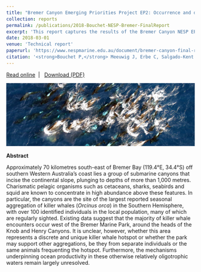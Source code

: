 ```yaml
---
title: "Bremer Canyon Emerging Priorities Project EP2: Occurrence and distribution of marine wildlife in the Bremer Bay region - Final Project Report"
collection: reports
permalink: /publications/2018-Bouchet-NESP-Bremer-FinalReport
excerpt: 'This report captures the results of the Bremer Canyon NESP EP2 Project (Occurrence and distribution of marine wildlife in the Bremer Bay region), which was designed to establish baseline scientific knowledge of the Bremer region using a multidisciplinary approach that combined multiple sampling platforms, including aerial surveys, pelagic baited video systems, ocean gliders, and acoustic arrays.'
date: 2018-03-01  
venue: 'Technical report'
paperurl: 'https://www.nespmarine.edu.au/document/bremer-canyon-final-report'
citation: '<strong>Bouchet P,</strong> Meeuwig J, Erbe C, Salgado-Kent C, Wellard R, Pattiaratchi C. 2018. Bremer Canyon Emerging Priorities Project EP2: Occurrence and distribution of marine wildlife in the Bremer Bay region - Final Project Report. National Environmental Science Programme (NESP), Marine Biodiversity Hub, 32 p.'
---
```

<i class="fa fa-link" aria-hidden="true"></i> <a href="https://www.nespmarine.edu.au/document/bremer-canyon-final-report"> Read online</a> &nbsp;<span>&#124;</span> &nbsp;<i class="fa fa-file-pdf-o" aria-hidden="true"></i> <a href="https://www.nespmarine.edu.au/system/files/Bouchet%20et%20al%20Bremer%20Canyon%20Final%20%20Report_Milestone%207_19March2018.pdf">  Download (PDF)</a>

<img src='/images/Bouchet2018-Bremer-hero.jpg'>
<br>

<strong>Abstract</strong>

Approximately 70 kilometres south-east of Bremer Bay (119.4°E, 34.4°S) off southern Western Australia’s coast lies a group of submarine canyons that incise the continental slope, plunging to depths of more than 1,000 metres. Charismatic pelagic organisms such as cetaceans, sharks, seabirds and squid are known to concentrate in high abundance above these features. In particular, the canyons are the site of the largest reported seasonal aggregation of killer whales (<em>Orcinus orca</em>) in the Southern Hemisphere, with over 100 identified individuals in the local population, many of which are regularly sighted. Existing data suggest that the majority of killer whale encounters occur west of the Bremer Marine Park, around the heads of the Knob and Henry Canyons. It is unclear, however, whether this area represents a discrete and unique killer whale hotspot or whether the park may support other aggregations, be they from separate individuals or the same animals frequenting the hotspot. Furthermore, the mechanisms underpinning ocean productivity in these otherwise relatively oligotrophic waters remain largely unresolved.
